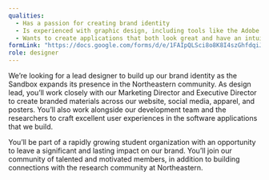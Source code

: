 ```yaml
---
qualities:
  - Has a passion for creating brand identity
  - Is experienced with graphic design, including tools like the Adobe suite, Figma, etc.
  - Wants to create applications that both look great and have an intuitive user experience
formLink: "https://docs.google.com/forms/d/e/1FAIpQLSci8o8K8I4szGhfdqiJ5sAfB9NHgdv6JGixMNy7lV9aW0EjqA/viewform?usp=sf_link"
role: designer
---
```


We’re looking for a lead designer to build up our brand identity as the Sandbox expands its presence in the Northeastern community. As design lead, you’ll work closely with our Marketing Director and Executive Director to create branded materials across our website, social media, apparel, and posters. You’ll also work alongside our development team and the researchers to craft excellent user experiences in the software applications that we build. 

You’ll be part of a rapidly growing student organization with an opportunity to leave a significant and lasting impact on our brand. You’ll join our community of talented and motivated members, in addition to building connections with the research community at Northeastern.
